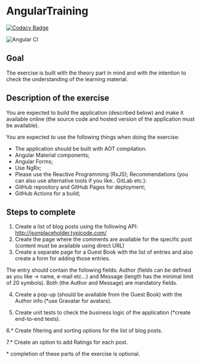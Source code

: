 # AngularTraining

[![Codacy Badge](https://api.codacy.com/project/badge/Grade/435b1528783040d99c325ef2fb7779eb)](https://app.codacy.com/gh/Amoenus/AngularTraining?utm_source=github.com&utm_medium=referral&utm_content=Amoenus/AngularTraining&utm_campaign=Badge_Grade)

![Angular CI](https://github.com/Amoenus/AngularTraining/workflows/Angular%20CI/badge.svg?branch=main)
## Goal
The exercise is built with the theory part in mind and with the intention to check the understanding of the learning material.

## Description of the exercise

You are expected to build the application (described below) and make it available online (the source code and hosted version of the application must be available).

You are expected to use the following things when doing the exercise:
- The application should be built with AOT compilation.  
- Angular Material components;
- Angular Forms; 
- Use NgRx;
- Please use the Reactive Programming (RxJS); 
Recommendations (you can also use alternative tools if you like.. GitLab etc.):
- GitHub repository and GitHub Pages for deployment; 
- GitHub Actions for a build;

## Steps to complete
1. Create a list of blog posts using the following API: http://jsonplaceholder.typicode.com/
2. Create the page where the comments are available for the specific post (content must be available using direct URL)  
3. Create a separate page for a Guest Book with the list of entries and also create a form for adding those entries.

The entry should contain the following fields: Author (fields can be defined as you like → name, e-mail etc...) and Message (length has the minimal limit of 20 symbols). Both (the Author and Message) are mandatory fields.

4. Create a pop-up (should be available from the Guest Book) with the Author info (*use Gravatar for avatars).

5. Create unit tests to check the business logic of the application (*create end-to-end tests).  

6.* Create filtering and sorting options for the list of blog posts.  

7.* Create an option to add Ratings for each post.

\* completion of these parts of the exercise is optional. 
